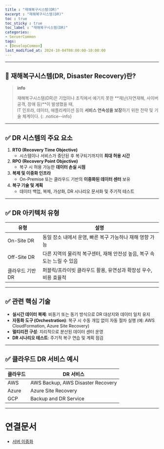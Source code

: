 ```yaml
---
title : "재해복구시스템(DR)"
excerpt : "재해복구시스템(DR)"
toc : true
toc_sticky : true
toc_label : "재해복구시스템(DR)"
categories:
- ServerCommon
tags:
- [DevelopCommon]
last_modified_at: 2024-10-04T08:00:00-10:00:00
---
```

  
---
  
## 📌 재해복구시스템(DR, Disaster Recovery)란?

> **info**
>
> 재해복구시스템(DR)은 기업이나 조직에서 예기치 못한 **재난(자연재해, 사이버 공격, 장애 등)**이 발생했을 때,  
> IT 인프라, 데이터, 애플리케이션 등의 **서비스 연속성을 보장**하기 위한 전략 및 기술 체계이다. 
{: .notice--info}  

---
  
## ✅ DR 시스템의 주요 요소

1. **RTO (Recovery Time Objective)**  
   - 시스템이나 서비스가 중단된 후 복구되기까지의 **최대 허용 시간**
2. **RPO (Recovery Point Objective)**  
   - 복구 시 허용 가능한 **데이터 손실 시점**
3. **복제 및 이중화 인프라**  
   - On-Premise 또는 클라우드 기반의 **이중화된 데이터 센터** 보유
4. **복구 기술 및 계획**  
   - 데이터 백업, 복제, 가상화, DR 시나리오 문서화 및 주기적 테스트

---
  
## ✅ DR 아키텍처 유형

| 유형              | 설명 |
|-------------------|------|
| On-Site DR        | 동일 장소 내에서 운영, 빠른 복구 가능하나 재해 영향 가능 |
| Off-Site DR       | 다른 지역의 물리적 복구센터, 재해 안전성 높음, 복구 속도는 느릴 수 있음 |
| 클라우드 기반 DR  | 퍼블릭/프라이빗 클라우드 활용, 유연성과 확장성 우수, 비용 효율적 |

---
  
## ✅ 관련 핵심 기술

- **실시간 데이터 복제**: 비동기 또는 동기 방식으로 DR 대상지와 데이터 일치 유지
- **자동화 도구 (Orchestration)**: 복구 시 수동 개입 없이 자동 절차 실행 (예: AWS CloudFormation, Azure Site Recovery)
- **멀티리전 구성**: 지리적으로 분산된 데이터 센터 운영
- **DR 시나리오 테스트**: 주기적 복구 연습 및 계획 점검

---
  
## ✅ 클라우드 DR 서비스 예시

| 클라우드 | DR 서비스 |
|----------|-----------|
| AWS      | AWS Backup, AWS Disaster Recovery |
| Azure    | Azure Site Recovery |
| GCP      | Backup and DR Service |

---
  
# 연결문서
- [서버 이중화](../../servercommon/servercommon-서버-이중화)
